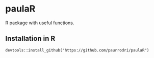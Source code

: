 # paulaR

R package with useful functions.

## Installation in R

```
devtools::install_github("https://github.com/paurrodri/paulaR")
```
